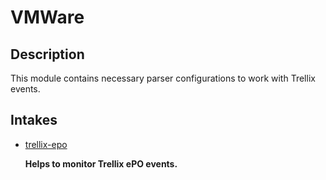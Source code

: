 # VMWare

## Description

This module contains necessary parser configurations to work with Trellix events.

## Intakes

- [trellix-epo](./trellix-epo/CHANGELOG.md)

  **Helps to monitor Trellix ePO events.**
